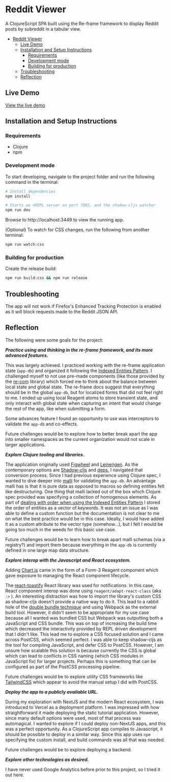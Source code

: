 # Reddit Viewer

A ClojureScript SPA built using the Re-frame framework to display Reddit posts by subreddit in a tabular view.

- [Reddit Viewer](#reddit-viewer)
  - [Live Demo](#live-demo)
  - [Installation and Setup Instructions](#installation-and-setup-instructions)
    - [Requirements](#requirements)
    - [Development mode](#development-mode)
    - [Building for production](#building-for-production)
  - [Troubleshooting](#troubleshooting)
  - [Reflection](#reflection)

## Live Demo

[View the live demo](https://reddit-viewer.danielhugh.vercel.app/)

## Installation and Setup Instructions

### Requirements

* Clojure
* npm

### Development mode

To start developing, navigate to the project folder and run the following command in the terminal:

```bash
# Install dependencies
npm install

# Starts an nREPL server on port 7002, and the shadow-cljs watcher
npm run dev
```

Browse to http://localhost:3449 to view the running app.

(Optional) To watch for CSS changes, run the following from another terminal:

```bash
npm run watch:css
```

### Building for production

Create the release build:

```bash
npm run build:css && npm run release
```

## Troubleshooting

The app will not work if Firefox's Enhanced Tracking Protection is enabled as it will block requests made to the Reddit JSON API.

## Reflection

The following were some goals for the project:

***Practice using and thinking in the re-frame framework, and its more advanced features.***

This was largely achieved. I practiced working with the re-frame application state (`app-db`) and organized it following the [Indexed Entities Pattern](https://ericnormand.me/guide/database-structure-in-re-frame#Indexed-Entities-Pattern). I challenged myself to not use pre-made components (like those provided by the [re-com](https://github.com/day8/re-com) library) which forced me to think about the balance between local state and global state. The re-frame docs suggest that everything should be in the global `app-db`, but for localized forms that did not feel right to me. I ended up using local Reagent atoms to store transient state, and only interact with global state when capturing an intent that would change the rest of the app, like when submitting a form.

Some advances feature I found an opportunity to use was interceptors to validate the `app-db` and co-effects.

Future challenges would be to explore how to better break apart the app into smaller namespaces as the current organization would not scale in larger applications.

***Explore Clojure tooling and libraries.***

The application originally used [Figwheel](https://figwheel.org/) and [Leinengen](https://leiningen.org/). As the contemporary options are [Shadow-cljs](https://github.com/thheller/shadow-cljs) and [deps](https://clojure.org/guides/deps_and_cli), I navigated that conversion process. Since I had previous experience using Clojure spec, I wanted to dive deeper into [malli](https://github.com/metosin/malli) for validating the `app-db`. An advantage malli has is that it is pure data as opposed to macros so defining entities felt like destructuring. One thing that malli lacked out of the box which Clojure spec provided was specifying a collection of homogenous elements. As part of [dealing with order when using the Indexed Entities Pattern](https://ericnormand.me/guide/database-structure-in-re-frame#dealing-with-order) I stored the order of entities as a vector of keywords. It was not an issue as I was able to define a custom function but the documentation is not clear to me on what the best practice would be in this case. Ideally, I would have added it as a custom attribute to the vector type (somehow...), but I felt I would be going too much in the weeds for this basic use case.

Future challenges would be to learn how to break apart malli schemas (via a registry?) and import them because everything in the `app-db` is currently defined in one large map data structure.

***Explore interop with the Javascript and React ecosystem.***

Adding [Chart.js](https://www.chartjs.org/) came in the form of a Form-3 Reagent component which gave exposure to managing the React component lifecycle.

The [react-toastify](https://github.com/fkhadra/react-toastify) React library was used for notifications. In this case, React component interop was done using `reagent/adapt-react-class` (aka `:>` ). An interesting distraction was how to import the library's custom CSS as shadow-cljs doesn't provide a native way to do it. This lead to a rabbit hole of the [double bundle technique](https://code.thheller.com/blog/shadow-cljs/2020/05/08/how-about-webpack-now.html) and using Webpack as the external build tool. However, it didn't seem to be appropriate for my use case because all I wanted was bundled CSS but Webpack was outputting both a JavaScript and CSS bundle. This was on top of increasing the build time which decreased the interactivity provided by REPL driven development that I didn't like. This lead me to explore a CSS focused solution and I came across PostCSS, which seemed perfect. I was able to keep shadow-cljs as the tool for compiling JavaScript, and defer CSS to PostCSS. However, I am unsure how scalable this solution is because currently the CSS is global which can lead to conflicts in CSS naming (which CSS modules in JavaScript fix) for larger projects. Perhaps this is something that can be configured as part of the PostCSS processing pipeline.

Future challenges would be to explore utility CSS frameworks like [TailwindCSS](https://tailwindcss.com/) which appear to avoid the manual setup I did with PostCSS.

***Deploy the app to a publicly available URL.***

During my exploration with NextJS and the modern React ecosystem, I was introduced to Vercel as a deployment platform. I was impressed with how straightforward it made deploying the static tutorial application. However, since many default options were used, most of that process was automagical. I wanted to explore if I could deploy non-NextJS apps, and this was a perfect opportunity. As a ClojureScript app compiles to Javascript, it should be possible to deploy in a similar way. Since this app uses `npm` specifying the custom install, and build commands was all that was needed.

Future challenges would be to explore deploying a backend.

***Explore other technologies as desired.***

I have never used Google Analytics before prior to this project, so I tried it out here.
